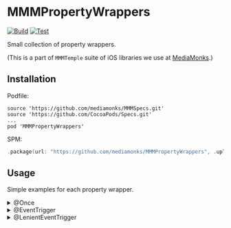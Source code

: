 # MMMPropertyWrappers

[![Build](https://github.com/mediamonks/MMMPropertyWrappers/workflows/Build/badge.svg)](https://github.com/mediamonks/MMMPropertyWrappers/actions?query=workflow%3ABuild)
[![Test](https://github.com/mediamonks/MMMPropertyWrappers/workflows/Test/badge.svg)](https://github.com/mediamonks/MMMPropertyWrappers/actions?query=workflow%3ATest)

Small collection of property wrappers.

(This is a part of `MMMTemple` suite of iOS libraries we use at [MediaMonks](https://www.mediamonks.com/).)

## Installation

Podfile:

```
source 'https://github.com/mediamonks/MMMSpecs.git'
source 'https://github.com/CocoaPods/Specs.git'
...
pod 'MMMPropertyWrappers'
```

SPM:
```swift
.package(url: "https://github.com/mediamonks/MMMPropertyWrappers", .upToNextMajor(from: "0.1"))
```

## Usage

Simple examples for each property wrapper.

<details><summary>@Once</summary>
<p>
A wrapper that allows to set a value only once after setting the initial value. This comes in useful in instances where you want to freeze the value after configuring it.

For instance on configuration object, where you want to assign a default value, but give the user the ability to alter this value in a configuration callback.

```swift
class Config {
    @Once var myValue: Bool = false
    @Once var otherValue: Bool = false

    init(_ config: (Config) -> Void) {
        config(self)
    }
}

// At call site
let config = Config {
    $0.myValue = true
}
```

Now `config.myValue` is 'frozen', if you try setting it afterwards it will throw an `assertionFailure`. However, `config.otherValue` is still open, since the user decided not to alter that value, so it's wise to call `.freeze()` after your configuration block.

```swift
init(_ config: (Config) -> Void) {
    config(self)

    _myValue.freeze()
    _otherValue.freeze()
}
```

</p>
</details>

<details><summary>@EventTrigger</summary>
<p>
A wrapper that will trigger a `SimpleEvent` or `LazySimpleEvent`, e.g. `AnySimpleEvent` when the value changes. The value should conform to 	`Equatable`, and the enclosing class to `EventTriggerable`.

This removes a lot of boilerplate code, going from:

```swift
protocol ViewModel {

	var foo: String { get }
	var bar: String { get }

	var didChange: SimpleEventObservable { get }
}

class DefaultViewModel: ViewModel {

	public private(set) var foo: String {
		didSet {
			_didChange.trigger(if: foo != oldValue)
		}
	}

	public private(set) var bar: String {
		didSet {
			_didChange.trigger(if: bar != oldValue)
		}
	}

	private let _didChange = SimpleEvent()
	public var didChange: SimpleEventObservable { _didChange }
}
```

To:
```
class DefaultViewModel: ViewModel, EventTriggerable {

	@EventTrigger public private(set) var foo: String
	@EventTrigger public private(set) var bar: String

	private let _didChange = SimpleEvent()
	public var didChange: SimpleEventObservable { _didChange }
}
```

Every time `foo` or `bar` is set, and the `value != oldValue`, the `_didChange` event will trigger.

If your property does not conform to `Equatable`, you could use `@LenientEventTrigger`.

</p>
</details>

<details><summary>@LenientEventTrigger</summary>
<p>
Same as `@EventTrigger`, but without requiring to conform to `Equatable`, this will trigger every time the value hits `didSet`.
</p>
</details>
